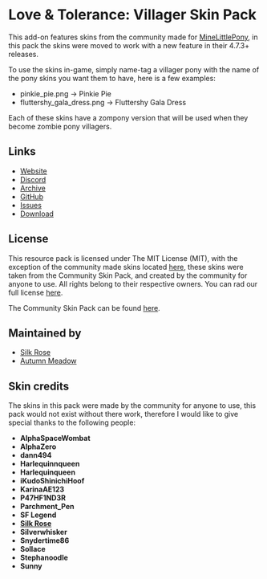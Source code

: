 # Love & Tolerance: Villager Skin Pack

This add-on features skins from the community made for [MineLittlePony], in this pack the skins were moved to work with a new feature in their 4.7.3+ releases.

To use the skins in-game, simply name-tag a villager pony with the name of the pony skins you want them to have, here is a few examples:
  
 - pinkie_pie.png -> Pinkie Pie
 - fluttershy_gala_dress.png -> Fluttershy Gala Dress

Each of these skins have a zompony version that will be used when they become zombie pony villagers.

## Links

- [Website]
- [Discord]
- [Archive]
- [GitHub]
- [Issues]
- [Download]

## License

This resource pack is licensed under The MIT License (MIT), with the exception of the community made skins located [here][nonmit location], these skins were taken from the Community Skin Pack, and created by the community for anyone to use. All rights belong to their respective owners. You can rad our full license [here][license].

The Community Skin Pack can be found [here][community skin pack].


## Maintained by

- [Silk Rose]
- [Autumn Meadow]

## Skin credits

The skins in this pack were made by the community for anyone to use, this pack would not exist without there work, therefore I would like to give special thanks to the following people:

- **AlphaSpaceWombat**
- **AlphaZero**
- **dann494**
- **Harlequinnqueen**
- **Harlequinqueen**
- **iKudoShinichiHoof**
- **KarinaAE123**
- **P47HF1ND3R**
- **Parchment_Pen**
- **SF Legend**
- **[Silk Rose]**
- **Silverwhisker**
- **Snydertime86**
- **Sollace**
- **Stephanoodle**
- **Sunny**

[MineLittlePony]: https://minelittlepony-mod.com/

[Website]: https://love-tolerance.com
[Discord]: https://discord.love-tolerance.com
[Archive]: https://archive.love-tolerance.com
[GitHub]: https://github.love-tolerance.com
[Issues]: https://issues.love-tolerance.com
[Download]: https://download.love-tolerance.com

[nonmit location]: assets/minelittlepony/textures/entity/pony
[community skin pack]: https://github.com/MineLittlePony/Community-Skin-Pack
[license]: LICENSE

[Silk Rose]: https://github.com/SilkRose/ "github"
[Autumn Meadow]: https://github.com/autumnblazey/ "github"
